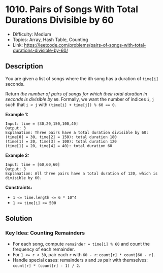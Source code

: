 # 1010. Pairs of Songs With Total Durations Divisible by 60

- Difficulty: Medium
- Topics: Array, Hash Table, Counting
- Link: https://leetcode.com/problems/pairs-of-songs-with-total-durations-divisible-by-60/

## Description

You are given a list of songs where the ith song has a duration of `time[i]` seconds.

Return _the number of pairs of songs for which their total duration in seconds is divisible by_ `60`. Formally, we want the number of indices `i`, `j` such that `i < j` with `(time[i] + time[j]) % 60 == 0`.

**Example 1:**

```
Input: time = [30,20,150,100,40]
Output: 3
Explanation: Three pairs have a total duration divisible by 60:
(time[0] = 30, time[2] = 150): total duration 180
(time[1] = 20, time[3] = 100): total duration 120
(time[1] = 20, time[4] = 40): total duration 60
```

**Example 2:**

```
Input: time = [60,60,60]
Output: 3
Explanation: All three pairs have a total duration of 120, which is divisible by 60.
```

**Constraints:**

- `1 <= time.length <= 6 * 10^4`
- `1 <= time[i] <= 500`

## Solution

### Key Idea: Counting Remainders

- For each song, compute `remainder = time[i] % 60` and count the frequency of each remainder.
- For `1 <= r < 30`, pair each `r` with `60 - r`: `count[r] * count[60 - r]`.
- Handle special cases: remainders `0` and `30` pair with themselves: `count[r] * (count[r] - 1) / 2`.

